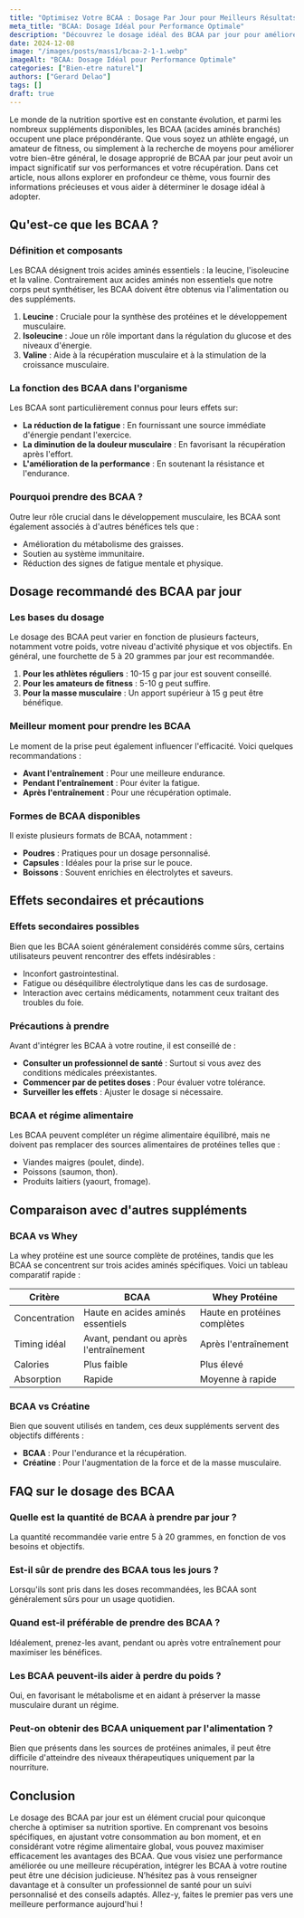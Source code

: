```yaml
---
title: "Optimisez Votre BCAA : Dosage Par Jour pour Meilleurs Résultats"
meta_title: "BCAA: Dosage Idéal pour Performance Optimale"
description: "Découvrez le dosage idéal des BCAA par jour pour améliorer vos performances sportives. Conseils, astuces et FAQ à découvrir!"
date: 2024-12-08
image: "/images/posts/mass1/bcaa-2-1-1.webp"
imageAlt: "BCAA: Dosage Idéal pour Performance Optimale"
categories: ["Bien-etre naturel"]
authors: ["Gerard Delao"]
tags: []
draft: true
---
```


Le monde de la nutrition sportive est en constante évolution, et parmi les nombreux suppléments disponibles, les BCAA (acides aminés branchés) occupent une place prépondérante. Que vous soyez un athlète engagé, un amateur de fitness, ou simplement à la recherche de moyens pour améliorer votre bien-être général, le dosage approprié de BCAA par jour peut avoir un impact significatif sur vos performances et votre récupération. Dans cet article, nous allons explorer en profondeur ce thème, vous fournir des informations précieuses et vous aider à déterminer le dosage idéal à adopter.

## Qu'est-ce que les BCAA ?

### Définition et composants
Les BCAA désignent trois acides aminés essentiels : la leucine, l'isoleucine et la valine. Contrairement aux acides aminés non essentiels que notre corps peut synthétiser, les BCAA doivent être obtenus via l'alimentation ou des suppléments.

1. **Leucine** : Cruciale pour la synthèse des protéines et le développement musculaire.
2. **Isoleucine** : Joue un rôle important dans la régulation du glucose et des niveaux d'énergie.
3. **Valine** : Aide à la récupération musculaire et à la stimulation de la croissance musculaire.

### La fonction des BCAA dans l'organisme
Les BCAA sont particulièrement connus pour leurs effets sur:

- **La réduction de la fatigue** : En fournissant une source immédiate d'énergie pendant l'exercice.
- **La diminution de la douleur musculaire** : En favorisant la récupération après l'effort.
- **L'amélioration de la performance** : En soutenant la résistance et l'endurance.

### Pourquoi prendre des BCAA ?
Outre leur rôle crucial dans le développement musculaire, les BCAA sont également associés à d'autres bénéfices tels que :

- Amélioration du métabolisme des graisses.
- Soutien au système immunitaire.
- Réduction des signes de fatigue mentale et physique.

## Dosage recommandé des BCAA par jour

### Les bases du dosage
Le dosage des BCAA peut varier en fonction de plusieurs facteurs, notamment votre poids, votre niveau d'activité physique et vos objectifs. En général, une fourchette de 5 à 20 grammes par jour est recommandée.

1. **Pour les athlètes réguliers** : 10-15 g par jour est souvent conseillé.
2. **Pour les amateurs de fitness** : 5-10 g peut suffire.
3. **Pour la masse musculaire** : Un apport supérieur à 15 g peut être bénéfique.

### Meilleur moment pour prendre les BCAA
Le moment de la prise peut également influencer l'efficacité. Voici quelques recommandations :

- **Avant l'entraînement** : Pour une meilleure endurance.
- **Pendant l'entraînement** : Pour éviter la fatigue.
- **Après l'entraînement** : Pour une récupération optimale.

### Formes de BCAA disponibles
Il existe plusieurs formats de BCAA, notamment :

- **Poudres** : Pratiques pour un dosage personnalisé.
- **Capsules** : Idéales pour la prise sur le pouce.
- **Boissons** : Souvent enrichies en électrolytes et saveurs.

## Effets secondaires et précautions

### Effets secondaires possibles
Bien que les BCAA soient généralement considérés comme sûrs, certains utilisateurs peuvent rencontrer des effets indésirables :

- Inconfort gastrointestinal.
- Fatigue ou déséquilibre électrolytique dans les cas de surdosage.
- Interaction avec certains médicaments, notamment ceux traitant des troubles du foie.

### Précautions à prendre
Avant d'intégrer les BCAA à votre routine, il est conseillé de :

- **Consulter un professionnel de santé** : Surtout si vous avez des conditions médicales préexistantes.
- **Commencer par de petites doses** : Pour évaluer votre tolérance.
- **Surveiller les effets** : Ajuster le dosage si nécessaire.

### BCAA et régime alimentaire
Les BCAA peuvent compléter un régime alimentaire équilibré, mais ne doivent pas remplacer des sources alimentaires de protéines telles que :

- Viandes maigres (poulet, dinde).
- Poissons (saumon, thon).
- Produits laitiers (yaourt, fromage).

## Comparaison avec d'autres suppléments

### BCAA vs Whey
La whey protéine est une source complète de protéines, tandis que les BCAA se concentrent sur trois acides aminés spécifiques. Voici un tableau comparatif rapide :

| Critère          | BCAA           | Whey Protéine   |
|------------------|----------------|-----------------|
| Concentration    | Haute en acides aminés essentiels | Haute en protéines complètes |
| Timing idéal     | Avant, pendant ou après l'entraînement | Après l'entraînement |
| Calories         | Plus faible    | Plus élevé       |
| Absorption       | Rapide         | Moyenne à rapide |

### BCAA vs Créatine
Bien que souvent utilisés en tandem, ces deux suppléments servent des objectifs différents :

- **BCAA** : Pour l'endurance et la récupération.
- **Créatine** : Pour l'augmentation de la force et de la masse musculaire.

## FAQ sur le dosage des BCAA

### Quelle est la quantité de BCAA à prendre par jour ?
La quantité recommandée varie entre 5 à 20 grammes, en fonction de vos besoins et objectifs.

### Est-il sûr de prendre des BCAA tous les jours ?
Lorsqu'ils sont pris dans les doses recommandées, les BCAA sont généralement sûrs pour un usage quotidien.

### Quand est-il préférable de prendre des BCAA ?
Idéalement, prenez-les avant, pendant ou après votre entraînement pour maximiser les bénéfices.

### Les BCAA peuvent-ils aider à perdre du poids ?
Oui, en favorisant le métabolisme et en aidant à préserver la masse musculaire durant un régime.

### Peut-on obtenir des BCAA uniquement par l'alimentation ?
Bien que présents dans les sources de protéines animales, il peut être difficile d'atteindre des niveaux thérapeutiques uniquement par la nourriture.

## Conclusion

Le dosage des BCAA par jour est un élément crucial pour quiconque cherche à optimiser sa nutrition sportive. En comprenant vos besoins spécifiques, en ajustant votre consommation au bon moment, et en considérant votre régime alimentaire global, vous pouvez maximiser efficacement les avantages des BCAA. Que vous visiez une performance améliorée ou une meilleure récupération, intégrer les BCAA à votre routine peut être une décision judicieuse. N’hésitez pas à vous renseigner davantage et à consulter un professionnel de santé pour un suivi personnalisé et des conseils adaptés. Allez-y, faites le premier pas vers une meilleure performance aujourd'hui !

